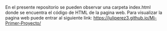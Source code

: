 En el presente repositorio se pueden observar una carpeta index.html donde se encuentra el código de HTML de la pagina web. Para visualizar la pagina web puede entrar al siguiente link:
https://juliperez3.github.io/Mi-Primer-Proyecto/
